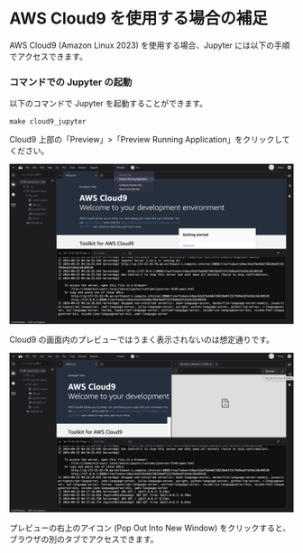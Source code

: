 # AWS Cloud9 を使用する場合の補足

AWS Cloud9 (Amazon Linux 2023) を使用する場合、Jupyter には以下の手順でアクセスできます。

### コマンドでの Jupyter の起動

以下のコマンドで Jupyter を起動することができます。

```console
make cloud9_jupyter
```

Cloud9 上部の「Preview」>「Preview Running Application」をクリックしてください。

![](./images/aws_cloud9/cloud9_preview_running_application.png)

Cloud9 の画面内のプレビューではうまく表示されないのは想定通りです。

![](./images/aws_cloud9/cloud9_pop_out_into_new_window.png)

プレビューの右上のアイコン (Pop Out Into New Window) をクリックすると、ブラウザの別のタブでアクセスできます。
